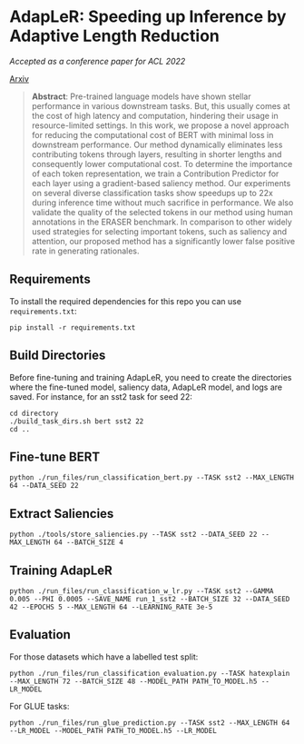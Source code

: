 # AdapLeR: Speeding up Inference by Adaptive Length Reduction

_Accepted as a conference paper for ACL 2022_

[Arxiv](https://arxiv.org/abs/2203.08991)

> **Abstract**: Pre-trained language models have shown stellar performance in various downstream tasks. But, this usually comes at the cost of high latency and computation, hindering their usage in resource-limited settings. In this work, we propose a novel approach for reducing the computational cost of BERT with minimal loss in downstream performance. Our method dynamically eliminates less contributing tokens through layers, resulting in shorter lengths and consequently lower computational cost. To determine the importance of each token representation, we train a Contribution Predictor for each layer using a gradient-based saliency method. Our experiments on several diverse classification tasks show speedups up to 22x during inference time without much sacrifice in performance. We also validate the quality of the selected tokens in our method using human annotations in the ERASER benchmark. In comparison to other widely used strategies for selecting important tokens, such as saliency and attention, our proposed method has a significantly lower false positive rate in generating rationales.

## Requirements

To install the required dependencies for this repo you can use `requirements.txt`:

```shell script
pip install -r requirements.txt
```

## Build Directories

Before fine-tuning and training AdapLeR, you need to create the directories where the fine-tuned model, saliency data, AdapLeR model, and logs are saved. For instance, for an sst2 task for seed 22:

```shell script
cd directory
./build_task_dirs.sh bert sst2 22
cd ..
```

## Fine-tune BERT

```shell script
python ./run_files/run_classification_bert.py --TASK sst2 --MAX_LENGTH 64 --DATA_SEED 22
```

## Extract Saliencies

```shell script
python ./tools/store_saliencies.py --TASK sst2 --DATA_SEED 22 --MAX_LENGTH 64 --BATCH_SIZE 4
```

## Training AdapLeR
```shell script
python ./run_files/run_classification_w_lr.py --TASK sst2 --GAMMA 0.005 --PHI 0.0005 --SAVE_NAME run_1_sst2 --BATCH_SIZE 32 --DATA_SEED 42 --EPOCHS 5 --MAX_LENGTH 64 --LEARNING_RATE 3e-5
```

## Evaluation
For those datasets which have a labelled test split:
```shell script
python ./run_files/run_classification_evaluation.py --TASK hatexplain --MAX_LENGTH 72 --BATCH_SIZE 48 --MODEL_PATH PATH_TO_MODEL.h5 --LR_MODEL
```
For GLUE tasks:
```shell script
python ./run_files/run_glue_prediction.py --TASK sst2 --MAX_LENGTH 64 --LR_MODEL --MODEL_PATH PATH_TO_MODEL.h5 --LR_MODEL
```
